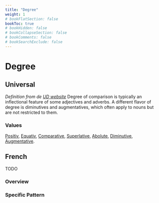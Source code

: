 ```yaml
---
title: "Degree"
weight: 1
# bookFlatSection: false
bookToc: true
# bookHidden: false
# bookCollapseSection: false
# bookComments: false
# bookSearchExclude: false
---
```


# Degree

## Universal 

*Definition from de [UD website](https://universaldependencies.org/u/feat/Degree.html)*
Degree of comparison is typically an inflectional feature of some adjectives and adverbs. A different flavor of degree is diminutives and augmentatives, which often apply to nouns but are not restricted to them.

### Values


[Positiv](https://universaldependencies.org/u/feat/Degree.html#Pos),
[Equativ](https://universaldependencies.org/u/feat/Degree.html#Equ),
[Comparative](https://universaldependencies.org/u/feat/Degree.html#Cmp),
[Superlative](https://universaldependencies.org/u/feat/Degree.html#Sup),
[Abolute](https://universaldependencies.org/u/feat/Degree.html#Abs),
[Diminutive](https://universaldependencies.org/u/feat/Degree.html#Dim),
[Augmentative](https://universaldependencies.org/u/feat/Degree.html#Aug).

## French

TODO
### Overview

### Specific Pattern


